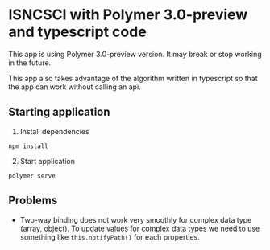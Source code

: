 # ISNCSCI with Polymer 3.0-preview and typescript code

This app is using Polymer 3.0-preview version.
It may break or stop working in the future.

This app also takes advantage of the algorithm written in typescript so that the app can work without calling an api.

## Starting application
1. Install dependencies
```
npm install
```

2. Start application
```
polymer serve
```

## Problems
- Two-way binding does not work very smoothly for complex data type (array, object). To update values for complex data types we need to use something like ```this.notifyPath()``` for each properties.